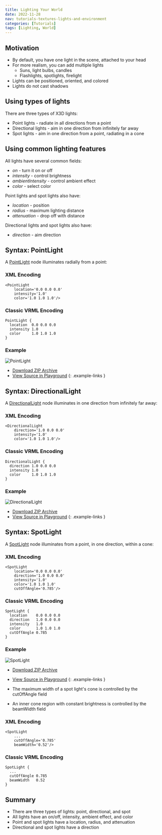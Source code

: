 ```yaml
---
title: Lighting Your World
date: 2022-11-28
nav: tutorials-textures-lights-and-environment
categories: [Tutorials]
tags: [Lighting, World]
---
```

## Motivation

- By default, you have one light in the scene, attached to your head
- For more realism, you can add multiple lights
  - Suns, light bulbs, candles
  - Flashlights, spotlights, firelight
- Lights can be positioned, oriented, and colored
- Lights do not cast shadows

## Using types of lights

There are three types of X3D lights:

- Point lights - radiate in all directions from a point
- Directional lights - aim in one direction from infinitely far away
- Spot lights - aim in one direction from a point, radiating in a cone

## Using common lighting features

All lights have several common fields:

- *on* - turn it on or off
- *intensity* - control brightness
- *ambientIntensity* - control ambient effect
- *color* - select color

Point lights and spot lights also have:

- *location* - position
- *radius* - maximum lighting distance
- *attenuation* - drop off with distance

Directional lights and spot lights also have:

- *direction* - aim direction

## Syntax: PointLight

A [PointLight](/x_ite/components/lighting/pointlight/) node illuminates radially from a point:

### XML Encoding

```x3d
<PointLight
    location='0.0 0.0 0.0'
    intensity='1.0'
    color='1.0 1.0 1.0'/>
```

### Classic VRML Encoding

```vrml
PointLight {
  location  0.0 0.0 0.0
  intensity 1.0
  color     1.0 1.0 1.0
}
```

### Example

<x3d-canvas src="https://create3000.github.io/media/tutorials/scenes/light1/light1.x3dv">
  <img src="https://create3000.github.io/media/tutorials/scenes/light1/screenshot.avif" alt="PointLight"/>
</x3d-canvas>

- [Download ZIP Archive](https://create3000.github.io/media/tutorials/scenes/light1/light1.zip)
- [View Source in Playground](/x_ite/playground/?url=https://create3000.github.io/media/tutorials/scenes/light1/light1.x3dv)
{: .example-links }

## Syntax: DirectionalLight

A [DirectionalLight](/x_ite/components/lighting/directionallight/) node illuminates in one direction from infinitely far away:

### XML Encoding

```x3d
<DirectionalLight
    direction='1.0 0.0 0.0'
    intensity='1.0'
    color='1.0 1.0 1.0'/>
```

### Classic VRML Encoding

```vrml
DirectionalLight {
  direction 1.0 0.0 0.0
  intensity 1.0
  color     1.0 1.0 1.0
}
```

### Example

<x3d-canvas src="https://create3000.github.io/media/tutorials/scenes/light2/light2.x3dv">
  <img src="https://create3000.github.io/media/tutorials/scenes/light2/screenshot.avif" alt="DirectionalLight"/>
</x3d-canvas>

- [Download ZIP Archive](https://create3000.github.io/media/tutorials/scenes/light2/light2.zip)
- [View Source in Playground](/x_ite/playground/?url=https://create3000.github.io/media/tutorials/scenes/light2/light2.x3dv)
{: .example-links }

## Syntax: SpotLight

A [SpotLight](/x_ite/components/lighting/spotlight/) node illuminates from a point, in one direction, within a cone:

### XML Encoding

```x3d
<SpotLight
    location='0.0 0.0 0.0'
    direction='1.0 0.0 0.0'
    intensity='1.0'
    color='1.0 1.0 1.0'
    cutOffAngle='0.785'/>
```

### Classic VRML Encoding

```vrml
SpotLight {
  location    0.0 0.0 0.0
  direction   1.0 0.0 0.0
  intensity   1.0
  color       1.0 1.0 1.0
  cutOffAngle 0.785
}
```

### Example

<x3d-canvas src="https://create3000.github.io/media/tutorials/scenes/light3/light3.x3dv">
  <img src="https://create3000.github.io/media/tutorials/scenes/light3/screenshot.avif" alt="SpotLight"/>
</x3d-canvas>

- [Download ZIP Archive](https://create3000.github.io/media/tutorials/scenes/light3/light3.zip)
- [View Source in Playground](/x_ite/playground/?url=https://create3000.github.io/media/tutorials/scenes/light3/light3.x3dv)
{: .example-links }

- The maximum width of a spot light's cone is controlled by the cutOffAngle field
- An inner cone region with constant brightness is controlled by the beamWidth field

### XML Encoding

```x3d
<SpotLight
    ...
    cutOffAngle='0.785'
    beamWidth='0.52'/>
```

### Classic VRML Encoding

```vrml
SpotLight {
  ...
  cutOffAngle 0.785
  beamWidth   0.52
}
```

## Summary

- There are three types of lights: point, directional, and spot
- All lights have an on/off, intensity, ambient effect, and color
- Point and spot lights have a location, radius, and attenuation
- Directional and spot lights have a direction
